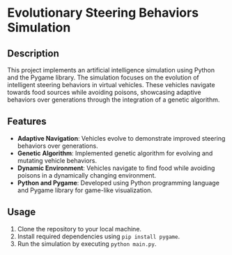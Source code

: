 # Evolutionary Steering Behaviors Simulation

## Description

This project implements an artificial intelligence simulation using Python and the Pygame library. The simulation focuses on the evolution of intelligent steering behaviors in virtual vehicles. These vehicles navigate towards food sources while avoiding poisons, showcasing adaptive behaviors over generations through the integration of a genetic algorithm.

## Features

- **Adaptive Navigation**: Vehicles evolve to demonstrate improved steering behaviors over generations.
- **Genetic Algorithm**: Implemented genetic algorithm for evolving and mutating vehicle behaviors.
- **Dynamic Environment**: Vehicles navigate to find food while avoiding poisons in a dynamically changing environment.
- **Python and Pygame**: Developed using Python programming language and Pygame library for game-like visualization.

## Usage

1. Clone the repository to your local machine.
2. Install required dependencies using `pip install pygame`.
3. Run the simulation by executing `python main.py`.
